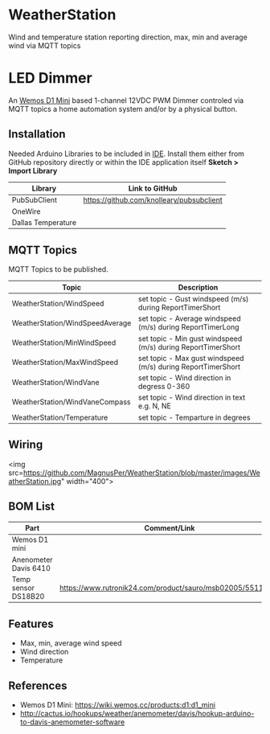 # WeatherStation
Wind and temperature station reporting direction, max, min and average wind via MQTT topics

# LED Dimmer
An [Wemos D1 Mini](https://wiki.wemos.cc/products:d1:d1_mini) based 1-channel 12VDC PWM Dimmer controled via MQTT topics a home automation system and/or by a physical button. 

## Installation
Needed Arduino Libraries to be included in [IDE](https://www.arduino.cc/en/Main/Software). Install them either from GitHub repository directly or within the IDE application itself **Sketch > Import Library** 

| Library                            | Link to GitHub                                      |
| ---------------------------------- | --------------------------------------------------- |
| PubSubClient                       |  https://github.com/knolleary/pubsubclient          |      
| OneWire                            |                                                     |
| Dallas Temperature                 |                                                     |                                                     

## MQTT Topics
MQTT Topics to be published. 

| Topic                              | Description                                         |
| ---------------------------------- | --------------------------------------------------- |
| WeatherStation/WindSpeed           |  set topic - Gust windspeed (m/s) during ReportTimerShort      |
| WeatherStation/WindSpeedAverage    |  set topic - Average windspeed (m/s) during ReportTimerLong    |
| WeatherStation/MinWindSpeed        |  set topic - Min gust windspeed (m/s) during ReportTimerShort  |
| WeatherStation/MaxWindSpeed        |  set topic - Max gust windspeed (m/s) during ReportTimerShort  |
| WeatherStation/WindVane            |  set topic - Wind direction in degress 0-360                   |
| WeatherStation/WindVaneCompass     |  set topic - Wind direction in text e.g. N, NE                 |
| WeatherStation/Temperature         |  set topic - Temparture in degrees                             |

## Wiring
<img src=https://github.com/MagnusPer/WeatherStation/blob/master/images/WeatherStation.jpg" width="400">



## BOM List
| Part                               | Comment/Link                                        |
| ---------------------------------- | --------------------------------------------------- |
|  Wemos D1 mini                     |                                                     |   
|  Anenometer Davis 6410             |                                                     |
|  Temp sensor DS18B20               | https://www.rutronik24.com/product/sauro/msb02005/5511.html |      


## Features
 - Max, min, average wind speed
 - Wind direction
 - Temperature 
 
## References
- Wemos D1 Mini: https://wiki.wemos.cc/products:d1:d1_mini
- http://cactus.io/hookups/weather/anemometer/davis/hookup-arduino-to-davis-anemometer-software 
